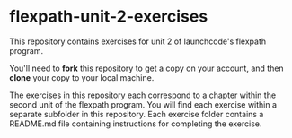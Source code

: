 # flexpath-unit-2-exercises

This repository contains exercises for unit 2 of launchcode's flexpath program.

You'll need to **fork** this repository to get a copy on your account, and then 
**clone** your copy to your local machine.

The exercises in this repository each correspond to a chapter within the second
unit of the flexpath program.  You will find each exercise within a separate
subfolder in this repository.  Each exercise folder contains a README.md file 
containing instructions for completing the exercise.
